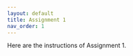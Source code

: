 ```yaml
---
layout: default
title: Assignment 1
nav_order: 1
---
```


Here are the instructions of Assignment 1.